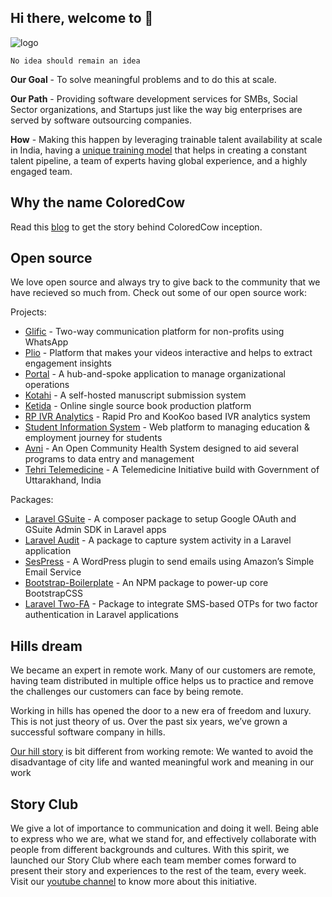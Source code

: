 ## Hi there, welcome to 👋

![logo](https://user-images.githubusercontent.com/32592458/168741331-8bf05781-1a8d-4a68-b390-444be87086e2.jpg)

`No idea should remain an idea`


**Our Goal** - To solve meaningful problems and to do this at scale.

**Our Path** - Providing software development services for SMBs, Social Sector organizations, and Startups just like the way big enterprises are served by software outsourcing companies.

**How** - Making this happen by leveraging trainable talent availability at scale in India, having a [unique training model](https://coloredcow.com/codetrek/) that helps in creating a constant talent pipeline, a team of experts having global experience, and a highly engaged team.


## Why the name ColoredCow

Read this [blog](https://coloredcow.com/coloredcow-name-story/) to get the story behind ColoredCow inception.

## Open source 

We love open source and always try to give back to the community that we have recieved so much from. Check out some of our open source work:

Projects:
- [Glific](https://github.com/glific/glific-frontend) - Two-way communication platform for non-profits using WhatsApp
- [Plio](https://github.com/avantifellows?q=plio) - Platform that makes your videos interactive and helps to extract engagement insights
- [Portal](https://github.com/coloredcow/employee-portal) - A hub-and-spoke application to manage organizational operations
- [Kotahi](https://gitlab.coko.foundation/kotahi/kotahi) - A self-hosted manuscript submission system
- [Ketida](https://gitlab.coko.foundation/ketida/ketida) - Online single source book production platform
- [RP IVR Analytics](https://github.com/DostEducation/RP_IVR_analytics) - Rapid Pro and KooKoo based IVR analytics system
- [Student Information System](https://github.com/gitmedha/sis-frontend) - Web platform to managing education & employment journey for students
- [Avni](https://github.com/avniproject/avni-webapp) - An Open Community Health System designed to aid several programs to data entry and management
- [Tehri Telemedicine](https://github.com/ColoredCow/telemedicine-for-tehri) - A Telemedicine Initiative build with Government of Uttarakhand, India


Packages:
- [Laravel GSuite](https://packagist.org/packages/coloredcow/laravel-gsuite) - A composer package to setup Google OAuth and GSuite Admin SDK in Laravel apps
- [Laravel Audit](https://github.com/ColoredCow/laravel-audit) - A package to capture system activity in a Laravel application
- [SesPress](https://wordpress.org/plugins/sespress/) - A WordPress plugin to send emails using Amazon’s Simple Email Service
- [Bootstrap-Boilerplate](https://www.npmjs.com/package/bootstrap-boilerplate) - An NPM package to power-up core BootstrapCSS
- [Laravel Two-FA](https://github.com/ColoredCow/laravel-twofactorauth) - Package to integrate SMS-based OTPs for two factor authentication in Laravel applications


## Hills dream

We became an expert in remote work. Many of our customers are remote, having team distributed in multiple office helps us to practice and remove the challenges our customers can face by being remote. 

Working in hills has opened the door to a new era of freedom and luxury. This is not just theory of us. Over the past six years, we’ve grown a successful software company in hills.

[Our hill story](https://coloredcow.com/category/hill-story/) is bit different from working remote: We wanted to avoid the disadvantage of city life and wanted meaningful work and meaning in our work


## Story Club

We give a lot of importance to communication and doing it well. Being able to express who we are, what we stand for, and effectively collaborate with people from different backgrounds and cultures. With this spirit, we launched our Story Club where each team member comes forward to present their story and experiences to the rest of the team, every week. Visit our [youtube channel](https://www.youtube.com/watch?v=TVCPQ-ZKNgs&list=PLn1_vUUOj6IG5l5As7A2ESrRRvb9QkSeY) to know more about this initiative.

